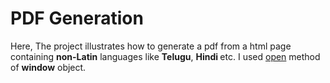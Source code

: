 # PDF Generation
Here, The project illustrates how to generate a pdf from a html page containing <strong>non-Latin</strong> languages like <strong>Telugu</strong>, <strong>Hindi </strong> etc. I used [open](https://www.w3schools.com/jsref/met_win_open.asp) method of <strong>window</strong> object.

